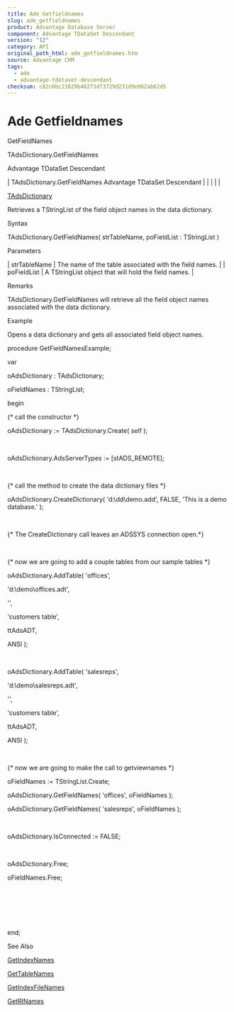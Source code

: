 ```yaml
---
title: Ade Getfieldnames
slug: ade_getfieldnames
product: Advantage Database Server
component: Advantage TDataSet Descendant
version: "12"
category: API
original_path_html: ade_getfieldnames.htm
source: Advantage CHM
tags:
  - ade
  - advantage-tdataset-descendant
checksum: c82c6bc21629b48273df3729d231d9e062ab62d5
---
```


# Ade Getfieldnames

GetFieldNames

TAdsDictionary.GetFieldNames

Advantage TDataSet Descendant

| TAdsDictionary.GetFieldNames  Advantage TDataSet Descendant |  |  |  |  |

[TAdsDictionary](ade_tadsdictionary.md)

Retrieves a TStringList of the field object names in the data dictionary.

Syntax

TAdsDictionary.GetFieldNames( strTableName, poFieldList : TStringList )

Parameters

| strTableName | The name of the table associated with the field names. |
| poFieldList | A TStringList object that will hold the field names. |

Remarks

TAdsDictionary.GetFieldNames will retrieve all the field object names associated with the data dictionary.

Example

Opens a data dictionary and gets all associated field object names.

procedure GetFieldNamesExample;

var

oAdsDictionary : TAdsDictionary;

oFieldNames : TStringList;

begin

{\* call the constructor \*}

oAdsDictionary := TAdsDictionary.Create( self );

 

oAdsDictionary.AdsServerTypes := [stADS\_REMOTE];

 

{\* call the method to create the data dictionary files \*}

oAdsDictionary.CreateDictionary( 'd:\dd\demo.add', FALSE, 'This is a demo database.' );

 

{\* The CreateDictionary call leaves an ADSSYS connection open.\*}

 

{\* now we are going to add a couple tables from our sample tables \*}

oAdsDictionary.AddTable( 'offices',

'd:\demo\offices.adt',

'',

'customers table',

ttAdsADT,

ANSI );

 

oAdsDictionary.AddTable( 'salesreps',

'd:\demo\salesreps.adt',

'',

'customers table',

ttAdsADT,

ANSI );

 

{\* now we are going to make the call to getviewnames \*}

oFieldNames := TStringList.Create;

oAdsDictionary.GetFieldNames( 'offices', oFieldNames );

oAdsDictionary.GetFieldNames( 'salesreps', oFieldNames );

 

oAdsDictionary.IsConnected := FALSE;

 

oAdsDictionary.Free;

oFieldNames.Free;

 

 

 

end;

See Also

[GetIndexNames](ade_getindexnames.md)

[GetTableNames](ade_gettablenames_ddictionary.md)

[GetIndexFileNames](ade_getindexfilenames.md)

[GetRINames](ade_getrinames.md)
